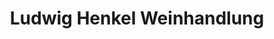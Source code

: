 ---
title: "Ludwig Henkel Weinhandlung"
url: /bad-saulgau/ludwig-henkel-weinhandlung/
shop: Spirituosen
---